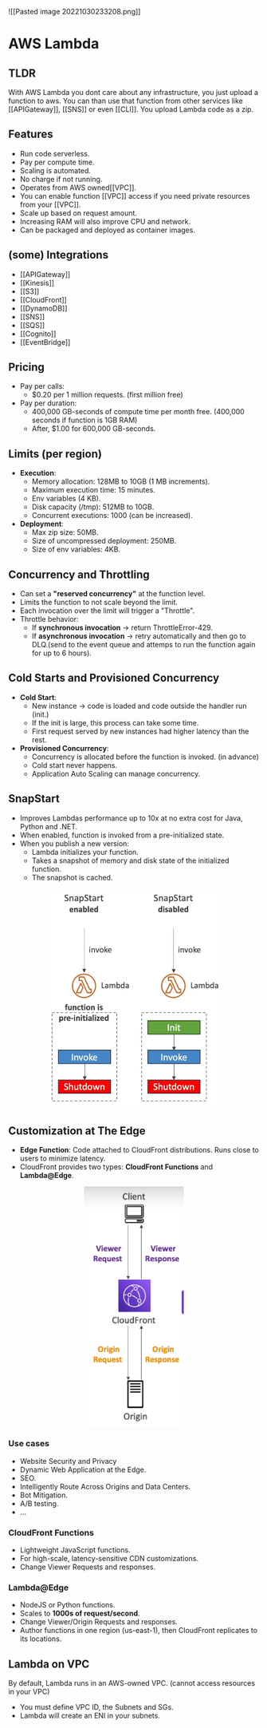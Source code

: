 ![[Pasted image 20221030233208.png]]
# AWS Lambda

## TLDR

With AWS Lambda you dont care about any infrastructure, you just upload a function to aws. You can than use that function from other services like  [[APIGateway]], [[SNS]] or even [[CLI]]. You upload Lambda code as a zip.

## Features

- Run code serverless.
- Pay per compute time.
- Scaling is automated.
- No charge if not running.
- Operates from AWS owned[[VPC]].
- You can enable function [[VPC]] access if you need private resources from your [[VPC]].
- Scale up based on request amount.
- Increasing RAM will also improve CPU and network.
- Can be packaged and deployed as container images.

## (some) Integrations

- [[APIGateway]]
- [[Kinesis]]
- [[S3]]
- [[CloudFront]]
- [[DynamoDB]]
- [[SNS]]
- [[SQS]]
- [[Cognito]]
- [[EventBridge]]

## Pricing

- Pay per calls: 
  - $0.20 per 1 million requests. (first million free)
- Pay per duration: 
  - 400,000 GB-seconds of compute time per month free. (400,000 seconds if function is 1GB RAM)
  - After, $1.00 for 600,000 GB-seconds.

## Limits (per region)

- **Execution**:
  - Memory allocation: 128MB to 10GB (1 MB increments).
  - Maximum execution time: 15 minutes.
  - Env variables (4 KB).
  - Disk capacity (/tmp): 512MB to 10GB.
  - Concurrent executions: 1000 (can be increased).
- **Deployment**:
  - Max zip size: 50MB.
  - Size of uncompressed deployment: 250MB.
  - Size of env variables: 4KB.

## Concurrency and Throttling

 - Can set a **"reserved concurrency"** at the function level.
 - Limits the function to not scale beyond the limit.
 - Each invocation over the limit will trigger a "Throttle".
 - Throttle behavior:
   - If **synchronous invocation** -> return ThrottleError-429.
   - If **asynchronous invocation** -> retry automatically and then go to DLQ.(send to the event queue and attemps to run the function again for up to 6 hours).

## Cold Starts and Provisioned Concurrency

- **Cold Start**:
  - New instance -> code is loaded and code outside the handler run (init.)
  - If the init is large, this process can take some time.
  - First request served by new instances had higher latency than the rest.
- **Provisioned Concurrency**:
  - Concurrency is allocated before the function is invoked. (in advance)
  - Cold start never happens.
  - Application Auto Scaling can manage concurrency.

## SnapStart

- Improves Lambdas performance up to 10x at no extra cost for Java, Python and .NET.
- When enabled, function is invoked from a pre-initialized state.
- When you publish a new version:
  - Lambda initializes your function.
  - Takes a snapshot of memory and disk state of the initialized function.
  - The snapshot is cached.

<img src="attachments/lambda_snapstart.png"  width="350" style="display: block; margin: auto;">

## Customization at The Edge

- **Edge Function**: Code attached to CloudFront distributions. Runs close to users to minimize latency.
- CloudFront provides two types: **CloudFront Functions** and **Lambda@Edge**.

<img src="attachments/cloudfront_functions.png"  width="200" style="display: block; margin: auto;">

### Use cases

- Website Security and Privacy
- Dynamic Web Application at the Edge.
- SEO.
- Intelligently Route Across Origins and Data Centers.
- Bot Mitigation.
- A/B testing.
- ...

### CloudFront Functions

- Lightweight JavaScript functions.
- For high-scale, latency-sensitive CDN customizations.
- Change Viewer Requests and responses.

### Lambda@Edge

- NodeJS or Python functions.
- Scales to **1000s of request/second**.
- Change Viewer/Origin Requests and responses.
- Author functions in one region (us-east-1), then CloudFront replicates to its locations.

## Lambda on VPC

By default, Lambda runs in an AWS-owned VPC. (cannot access resources in your VPC)

- You must define VPC ID, the Subnets and SGs.
- Lambda will create an ENI in your subnets.

